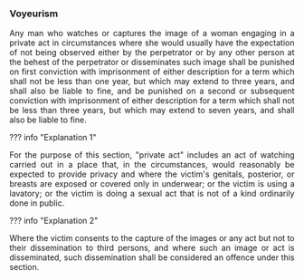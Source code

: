 ### Voyeurism
<div style="text-align: justify">

Any man who watches or captures the image of a woman engaging in a private act in circumstances where she would usually have the expectation of not being observed either by the perpetrator or by any other person at the behest of the perpetrator or disseminates such image shall be punished on first conviction with imprisonment of either description for a term which shall not be less than one year, but which may extend to three years, and shall also be liable to fine, and be punished on a second or subsequent conviction with imprisonment of either description for a term which shall not be less than three years, but which may extend to seven years, and shall also be liable to fine.

</div>

??? info "Explanation 1"
    <div style="text-align: justify"> For the purpose of this section, "private act" includes an act of watching carried out in a place that, in the circumstances, would reasonably be expected to provide privacy and where the victim's genitals, posterior, or breasts are exposed or covered only in underwear; or the victim is using a lavatory; or the victim is doing a sexual act that is not of a kind ordinarily done in public.

??? info "Explanation 2"
    <div style="text-align: justify"> Where the victim consents to the capture of the images or any act but not to their dissemination to third persons, and where such an image or act is disseminated, such dissemination shall be considered an offence under this section.
